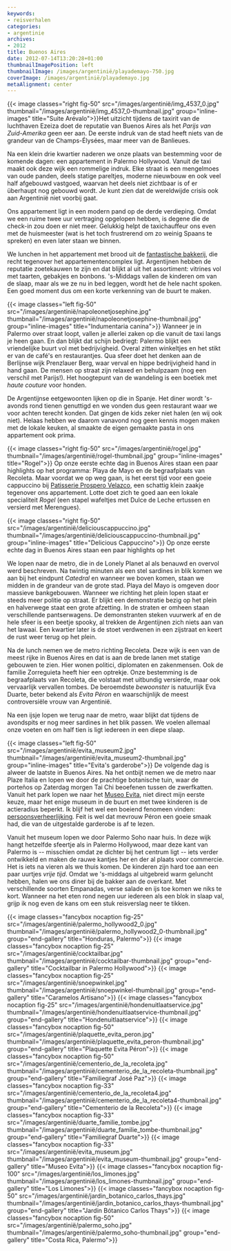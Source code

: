 ```yaml
---
keywords:
- reisverhalen
categories:
- argentinie
archives:
- 2012
title: Buenos Aires
date: 2012-07-14T13:20:28+01:00
thumbnailImagePosition: left
thumbnailImage: /images/argentinië/playademayo-750.jpg
coverImage: /images/argentinië/playademayo.jpg
metaAlignment: center
---
```


{{< image classes="right fig-50" src="/images/argentinië/img_4537_0.jpg" thumbnail="/images/argentinië/img_4537_0-thumbnail.jpg" group="inline-images" title="Suite Arévalo">}}Het uitzicht tijdens de taxirit van de luchthaven Ezeiza doet de reputatie van
Buenos Aires als het <i>Parijs van Zuid-Amerika</i> geen eer aan. De eerste
indruk van de stad heeft niets van de grandeur van de Champs-Élysées, maar meer
van de Banlieues.
<!--more-->

Na een klein drie kwartier naderen we onze plaats van bestemming voor de
komende dagen: een appartement in Palermo Hollywood. Vanuit de taxi maakt ook
deze wijk een rommelige indruk. Elke straat is een mengelmoes van oude panden,
deels statige pareltjes, moderne nieuwbouw en ook veel half afgebouwd vastgoed,
waarvan het deels niet zichtbaar is of er überhaupt nog gebouwd wordt. Je kunt
zien dat de wereldwijde crisis ook aan Argentinië niet voorbij gaat.

Ons appartement ligt in een modern pand op de derde verdieping. Omdat we een
ruime twee uur vertraging opgelopen hebben, is degene die de check-in zou doen
er niet meer. Gelukkig helpt de taxichauffeur ons even met de huismeester (wat
is het toch frustrerend om zo weinig Spaans te spreken) en even later staan we
binnen.

We lunchen in het appartement met brood uit de <a
href="http://www.facebook.com/pages/Darma-Premium-Bakery/271689062862433"
title="Darma Premium Bakery" target="_blank">fantastische bakkerij</a>, die
recht tegenover het appartementencomplex ligt. Argentijnen hebben de reputatie
zoetekauwen te zijn en dat blijkt al uit het assortiment: vitrines vol met
taarten, gebakjes en bonbons. 's-Middags vallen de kinderen om van de slaap,
maar als we ze nu in bed leggen, wordt het de hele nacht spoken. Een goed
moment dus om een korte verkenning van de buurt te maken.

{{< image classes="left fig-50" src="/images/argentinië/napoleonetjosephine.jpg" thumbnail="/images/argentinië/napoleonetjosephine-thumbnail.jpg" group="inline-images" title="Indumentaria canina">}}
Wanneer je in Palermo over straat loopt, vallen je allerlei zaken op die vanuit
de taxi langs je heen gaan. En dan blijkt dat schijn bedriegt: Palermo blijkt
een vriendelijke buurt vol met bedrijvigheid. Overal zitten winkeltjes en het
stikt er van de café's en restaurantjes. Qua sfeer doet het denken aan de
Berlijnse wijk Prenzlauer Berg, waar verval en hippe bedrijvigheid hand in hand
gaan. De mensen op straat zijn relaxed en behulpzaam (nog een verschil met
Parijs!). Het hoogtepunt van de wandeling is een boetiek met _haute
couture_ voor honden.

De Argentijnse eetgewoonten lijken op die in Spanje. Het diner wordt 's-avonds
rond tienen genuttigd en we vonden dus geen restaurant waar we voor achten
terecht konden. Dat gingen de kids zeker niet halen (en wij ook niet). Helaas
hebben we daarom vanavond nog geen kennis mogen maken met de lokale keuken, al
smaakte de eigen gemaakte pasta in ons appartement ook prima.

{{< image classes="right fig-50" src="/images/argentinië/rogel.jpg" thumbnail="/images/argentinië/rogel-thumbnail.jpg" group="inline-images" title="Rogel">}}
Op onze eerste echte dag in Buenos Aires staan een paar highlights op het
programma: Playa de Mayo en de begraafplaats van Recoleta. Maar voordat we op
weg gaan, is het eerst tijd voor een goeie cappuccino bij <a
href="http://www.prosperovelazco.com/" target="_blank">Patisserie Prospero
Velazco</a>, een schattig klein zaakje tegenover ons appartement. Lotte doet
zich te goed aan een lokale specialiteit <i>Rogel</i> (een stapel wafeltjes met
Dulce de Leche ertussen en versierd met Merengues).

{{< image classes="right fig-50" src="/images/argentinië/deliciouscappuccino.jpg" thumbnail="/images/argentinië/deliciouscappuccino-thumbnail.jpg" group="inline-images" title="Delicious Cappuccino">}}
Op onze eerste echte dag in Buenos Aires staan een paar highlights op het

We lopen naar de metro, die in de Lonely Planet al als benauwd en overvol werd
beschreven. Na twintig minuten als een stel sardines in blik komen we aan bij
het eindpunt <i>Catedral</i> en wanneer we boven komen, staan we midden in de
grandeur van de grote stad. Playa del Mayo is omgeven door massieve
bankgebouwen. Wanneer we richting het plein lopen staat er steeds meer politie
op straat. Er blijkt een demonstratie bezig op het plein en halverwege staat
een grote afzetting. In de straten er omheen staan verschillende pantserwagens.
De demonstranten steken vuurwerk af en de hele sfeer is een beetje spooky, al
trekken de Argentijnen zich niets aan van het lawaai. Een kwartier later is de
stoet verdwenen in een zijstraat en keert de rust weer terug op het plein.

Na de lunch nemen we de metro richting Recoleta. Deze wijk is een van de meest
rijke in Buenos Aires en dat is aan de brede lanen met statige gebouwen te
zien. Hier wonen politici, diplomaten en zakenmensen. Ook de familie
Zorreguieta heeft hier een optrekje. Onze bestemming is de begraafplaats van
Recoleta, die volstaat met uitbundig versierde, maar ook vervaarlijk vervallen
tombes. De beroemdste <i>bewoonster</i> is natuurlijk Eva Duarte, beter bekend
als <i>Evita Péron</i> en waarschijnlijk de meest controversiële vrouw van
Argentinië.

Na een ijsje lopen we terug naar de metro, waar blijkt dat tijdens de
avondspits er nog meer sardines in het blik passen. We voelen allemaal onze
voeten en om half tien is ligt iedereen in een diepe slaap.

{{< image classes="left fig-50" src="/images/argentinië/evita_museum2.jpg" thumbnail="/images/argentinië/evita_museum2-thumbnail.jpg" group="inline-images" title="Evita's garderobe">}}
De volgende dag is alweer de laatste in Buenos Aires. Na het ontbijt nemen we
de metro naar Plaze Italia en lopen we door de prachtige botanische tuin, waar
de <span class="term" title="bijnaam voor inwoners van Buenos
Aires">porteños</span> op Zaterdag morgen Tai Chi beoefenen tussen de
zwerfkatten. Vanuit het park lopen we naar het <a
href="http://www.evitaperon.org/eva_peron_museum.htm" target="_blank">Museo
Evita</a>, niet direct mijn eerste keuze, maar het enige museum in de buurt en
met twee kinderen is de actieradius beperkt. Ik blijf het wel een boeiend
fenomeen vinden: <a href="http://www.evitaperon.org/"
target="_blank">persoonsverheerlijking</a>. Feit is wel dat mevrouw Péron een
goeie smaak had, die van de uitgestalde garderobe is af te lezen.

Vanuit het museum lopen we door Palermo Soho naar huis. In deze wijk hangt
hetzelfde sfeertje als in Palermo Hollywood, maar deze kant van Palermo is --
misschien omdat ze dichter bij het centrum ligt -- iets verder ontwikkeld en
maken de rauwe kantjes her en der al plaats voor commercie. Het is iets na
vieren als we thuis komen. De kinderen zijn hard toe aan een paar uurtjes
<i>vrije tijd</i>. Omdat we 's-middags al uitgebreid warm geluncht hebben,
halen we ons diner bij de bakker aan de overkant. Met verschillende soorten
Empanadas, verse salade en ijs toe komen we niks te kort. Wanneer na het eten
rond negen uur iedereen als een blok in slaap val, grijp ik nog even de kans om
een stuk reisverslag neer te tikken.

{{< image classes="fancybox nocaption fig-25" src="/images/argentinië/palermo_hollywood2_0.jpg" thumbnail="/images/argentinië/palermo_hollywood2_0-thumbnail.jpg" group="end-gallery" title="Honduras, Palermo">}}
{{< image classes="fancybox nocaption fig-25" src="/images/argentinië/cocktailbar.jpg" thumbnail="/images/argentinië/cocktailbar-thumbnail.jpg" group="end-gallery" title="Cocktailbar in Palermo Hollywood">}}
{{< image classes="fancybox nocaption fig-25" src="/images/argentinië/snoepwinkel.jpg" thumbnail="/images/argentinië/snoepwinkel-thumbnail.jpg" group="end-gallery" title="Caramelos Artisano">}}
{{< image classes="fancybox nocaption fig-25" src="/images/argentinië/hondenuitlaatservice.jpg" thumbnail="/images/argentinië/hondenuitlaatservice-thumbnail.jpg" group="end-gallery" title="Hondenuitlaatservice">}}
{{< image classes="fancybox nocaption fig-50" src="/images/argentinië/plaquette_evita_peron.jpg" thumbnail="/images/argentinië/plaquette_evita_peron-thumbnail.jpg" group="end-gallery" title="Plaquette Evita Péron">}}
{{< image classes="fancybox nocaption fig-50" src="/images/argentinië/cementerio_de_la_recoleta.jpg" thumbnail="/images/argentinië/cementerio_de_la_recoleta-thumbnail.jpg" group="end-gallery" title="Familiegraf José Paz">}}
{{< image classes="fancybox nocaption fig-33" src="/images/argentinië/cementerio_de_la_recoleta4.jpg" thumbnail="/images/argentinië/cementerio_de_la_recoleta4-thumbnail.jpg" group="end-gallery" title="Cementerio de la Recoleta">}}
{{< image classes="fancybox nocaption fig-33" src="/images/argentinië/duarte_familie_tombe.jpg" thumbnail="/images/argentinië/duarte_familie_tombe-thumbnail.jpg" group="end-gallery" title="Familiegraf Duarte">}}
{{< image classes="fancybox nocaption fig-33" src="/images/argentinië/evita_museum.jpg" thumbnail="/images/argentinië/evita_museum-thumbnail.jpg" group="end-gallery" title="Museo Evita">}}
{{< image classes="fancybox nocaption fig-100" src="/images/argentinië/los_limones.jpg" thumbnail="/images/argentinië/los_limones-thumbnail.jpg" group="end-gallery" title="Los Limones">}}
{{< image classes="fancybox nocaption fig-50" src="/images/argentinië/jardin_botanico_carlos_thays.jpg" thumbnail="/images/argentinië/jardin_botanico_carlos_thays-thumbnail.jpg" group="end-gallery" title="Jardin Bótanico Carlos Thays">}}
{{< image classes="fancybox nocaption fig-50" src="/images/argentinië/palermo_soho.jpg" thumbnail="/images/argentinië/palermo_soho-thumbnail.jpg" group="end-gallery" title="Costa Rica, Palermo">}}
